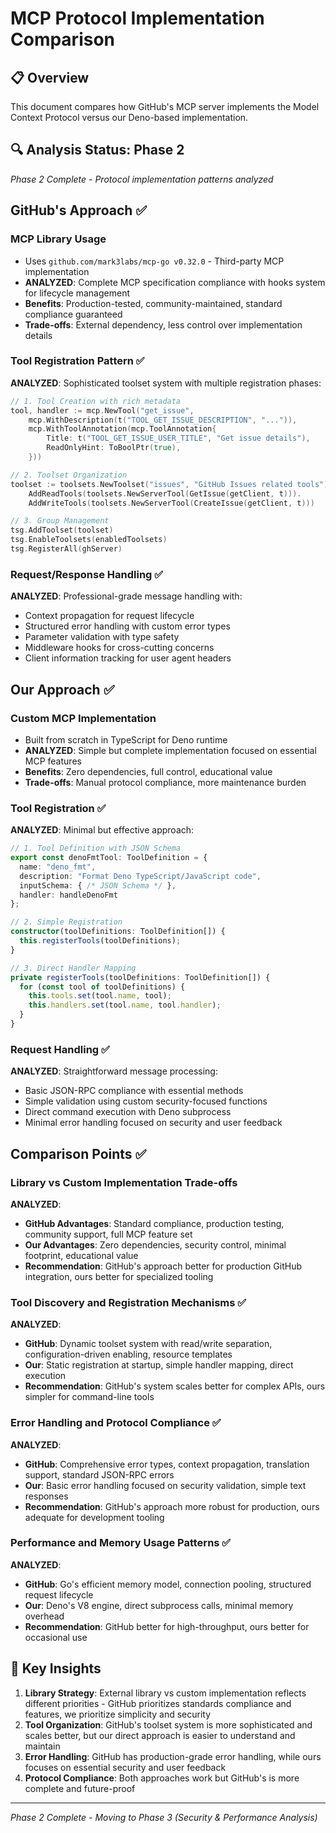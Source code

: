 # MCP Protocol Implementation Comparison

## 📋 Overview

This document compares how GitHub's MCP server implements the Model Context Protocol versus our Deno-based implementation.

## 🔍 Analysis Status: Phase 2

_Phase 2 Complete - Protocol implementation patterns analyzed_

## GitHub's Approach ✅

### MCP Library Usage

- Uses `github.com/mark3labs/mcp-go v0.32.0` - Third-party MCP implementation
- **ANALYZED**: Complete MCP specification compliance with hooks system for lifecycle management
- **Benefits**: Production-tested, community-maintained, standard compliance guaranteed
- **Trade-offs**: External dependency, less control over implementation details

### Tool Registration Pattern ✅

**ANALYZED**: Sophisticated toolset system with multiple registration phases:

```go
// 1. Tool Creation with rich metadata
tool, handler := mcp.NewTool("get_issue",
    mcp.WithDescription(t("TOOL_GET_ISSUE_DESCRIPTION", "...")),
    mcp.WithToolAnnotation(mcp.ToolAnnotation{
        Title: t("TOOL_GET_ISSUE_USER_TITLE", "Get issue details"),
        ReadOnlyHint: ToBoolPtr(true),
    }))

// 2. Toolset Organization
toolset := toolsets.NewToolset("issues", "GitHub Issues related tools").
    AddReadTools(toolsets.NewServerTool(GetIssue(getClient, t))).
    AddWriteTools(toolsets.NewServerTool(CreateIssue(getClient, t)))

// 3. Group Management  
tsg.AddToolset(toolset)
tsg.EnableToolsets(enabledToolsets)
tsg.RegisterAll(ghServer)
```

### Request/Response Handling ✅

**ANALYZED**: Professional-grade message handling with:

- Context propagation for request lifecycle
- Structured error handling with custom error types
- Parameter validation with type safety
- Middleware hooks for cross-cutting concerns
- Client information tracking for user agent headers

## Our Approach ✅

### Custom MCP Implementation

- Built from scratch in TypeScript for Deno runtime
- **ANALYZED**: Simple but complete implementation focused on essential MCP features
- **Benefits**: Zero dependencies, full control, educational value
- **Trade-offs**: Manual protocol compliance, more maintenance burden

### Tool Registration ✅

**ANALYZED**: Minimal but effective approach:

```typescript
// 1. Tool Definition with JSON Schema
export const denoFmtTool: ToolDefinition = {
  name: "deno_fmt", 
  description: "Format Deno TypeScript/JavaScript code",
  inputSchema: { /* JSON Schema */ },
  handler: handleDenoFmt
};

// 2. Simple Registration
constructor(toolDefinitions: ToolDefinition[]) {
  this.registerTools(toolDefinitions);
}

// 3. Direct Handler Mapping
private registerTools(toolDefinitions: ToolDefinition[]) {
  for (const tool of toolDefinitions) {
    this.tools.set(tool.name, tool);
    this.handlers.set(tool.name, tool.handler);
  }
}
```

### Request Handling ✅

**ANALYZED**: Straightforward message processing:

- Basic JSON-RPC compliance with essential methods
- Simple validation using custom security-focused functions
- Direct command execution with Deno subprocess
- Minimal error handling focused on security and user feedback

## Comparison Points ✅

### Library vs Custom Implementation Trade-offs

**ANALYZED**:

- **GitHub Advantages**: Standard compliance, production testing, community support, full MCP feature set
- **Our Advantages**: Zero dependencies, security control, minimal footprint, educational value
- **Recommendation**: GitHub's approach better for production GitHub integration, ours better for specialized tooling

### Tool Discovery and Registration Mechanisms ✅

**ANALYZED**:

- **GitHub**: Dynamic toolset system with read/write separation, configuration-driven enabling, resource templates
- **Our**: Static registration at startup, simple handler mapping, direct execution
- **Recommendation**: GitHub's system scales better for complex APIs, ours simpler for command-line tools

### Error Handling and Protocol Compliance ✅

**ANALYZED**:

- **GitHub**: Comprehensive error types, context propagation, translation support, standard JSON-RPC errors
- **Our**: Basic error handling focused on security validation, simple text responses
- **Recommendation**: GitHub's approach more robust for production, ours adequate for development tooling

### Performance and Memory Usage Patterns ✅

**ANALYZED**:

- **GitHub**: Go's efficient memory model, connection pooling, structured request lifecycle
- **Our**: Deno's V8 engine, direct subprocess calls, minimal memory overhead
- **Recommendation**: GitHub better for high-throughput, ours better for occasional use

## 🎯 Key Insights

1. **Library Strategy**: External library vs custom implementation reflects different priorities - GitHub prioritizes standards compliance and features, we prioritize simplicity and security
2. **Tool Organization**: GitHub's toolset system is more sophisticated and scales better, but our direct approach is easier to understand and maintain
3. **Error Handling**: GitHub has production-grade error handling, while ours focuses on essential security and user feedback
4. **Protocol Compliance**: Both approaches work but GitHub's is more complete and future-proof

---

_Phase 2 Complete - Moving to Phase 3 (Security & Performance Analysis)_
